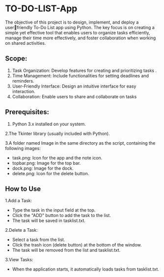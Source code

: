 # TO-DO-LIST-App
The objective of this project is to design, implement, and deploy a userfriendly To-Do List app using Python. The key focus is on creating a simple 
yet effective tool that enables users to organize tasks efficiently, manage their time more effectively, and foster collaboration when working on 
shared activities.

## Scope: 
1. Task Organization: Develop features for creating and prioritizing tasks . 
2. Time Management: Include functionalities for setting deadlines and 
reminders.
3. User-Friendly Interface: Design an intuitive interface for easy 
interaction.
4. Collaboration: Enable users to share and collaborate on tasks

## Prerequisites:
1. Python 3.x installed on your system.

2.The Tkinter library (usually included with Python).

3.A folder named Image in the same directory as the script, containing the following images:
- task.png: Icon for the app and the note icon.
- topbar.png: Image for the top bar.
- dock.png: Image for the dock.
- delete.png: Icon for the delete button.

## How to Use

1.Add a Task:
- Type the task in the input field at the top.
- Click the "ADD" button to add the task to the list.
- The task will be saved in tasklist.txt.

2.Delete a Task:
- Select a task from the list.
- Click the trash icon (delete button) at the bottom of the window.
- The task will be removed from the list and tasklist.txt.

3.View Tasks:
- When the application starts, it automatically loads tasks from tasklist.txt.
